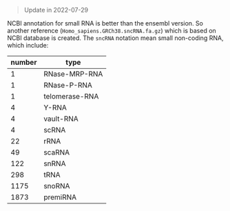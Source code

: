 > Update in 2022-07-29

NCBI annotation for small RNA is better than the ensembl version. So another reference (`Homo_sapiens.GRCh38.sncRNA.fa.gz`) which is based on NCBI database is created.
The `sncRNA` notation mean small non-coding RNA, which include:

| number | type           |
| ------ | -------------- |
| 1      | RNase-MRP-RNA  |
| 1      | RNase-P-RNA    |
| 1      | telomerase-RNA |
| 4      | Y-RNA          |
| 4      | vault-RNA      |
| 4      | scRNA          |
| 22     | rRNA           |
| 49     | scaRNA         |
| 122    | snRNA          |
| 298    | tRNA           |
| 1175   | snoRNA         |
| 1873   | premiRNA       |
